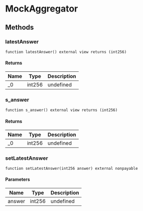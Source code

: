 # MockAggregator









## Methods

### latestAnswer

```solidity
function latestAnswer() external view returns (int256)
```






#### Returns

| Name | Type | Description |
|---|---|---|
| _0 | int256 | undefined

### s_answer

```solidity
function s_answer() external view returns (int256)
```






#### Returns

| Name | Type | Description |
|---|---|---|
| _0 | int256 | undefined

### setLatestAnswer

```solidity
function setLatestAnswer(int256 answer) external nonpayable
```





#### Parameters

| Name | Type | Description |
|---|---|---|
| answer | int256 | undefined




